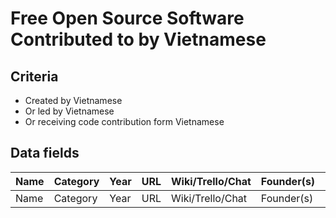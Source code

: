 # Free Open Source Software Contributed to by Vietnamese

## Criteria

* Created by Vietnamese
* Or led by Vietnamese
* Or receiving code contribution form Vietnamese

## Data fields

|Name|Category|Year|URL|Wiki/Trello/Chat|Founder(s)|Leader(s)|
|----|--------|----|---|----------------|----------|---------|
|Name|Category|Year|URL|Wiki/Trello/Chat|Founder(s)|Leader(s)|
